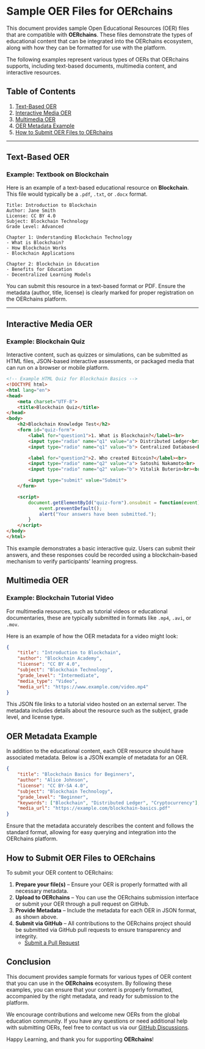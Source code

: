 # Sample OER Files for OERchains

This document provides sample Open Educational Resources (OER) files that are compatible with **OERchains**. These files demonstrate the types of educational content that can be integrated into the OERchains ecosystem, along with how they can be formatted for use with the platform.

The following examples represent various types of OERs that OERchains supports, including text-based documents, multimedia content, and interactive resources.

## Table of Contents
1. [Text-Based OER](#text-based-oer)
2. [Interactive Media OER](#interactive-media-oer)
3. [Multimedia OER](#multimedia-oer)
4. [OER Metadata Example](#oer-metadata-example)
5. [How to Submit OER Files to OERchains](#how-to-submit-oer-files-to-oerchains)

---

## Text-Based OER

### Example: Textbook on Blockchain

Here is an example of a text-based educational resource on **Blockchain**. This file would typically be a `.pdf`, `.txt`, or `.docx` format.

```plaintext
Title: Introduction to Blockchain
Author: Jane Smith
License: CC BY 4.0
Subject: Blockchain Technology
Grade Level: Advanced

Chapter 1: Understanding Blockchain Technology
- What is Blockchain?
- How Blockchain Works
- Blockchain Applications

Chapter 2: Blockchain in Education
- Benefits for Education
- Decentralized Learning Models
```

You can submit this resource in a text-based format or PDF. Ensure the metadata (author, title, license) is clearly marked for proper registration on the OERchains platform.

---

## Interactive Media OER

### Example: Blockchain Quiz

Interactive content, such as quizzes or simulations, can be submitted as HTML files, JSON-based interactive assessments, or packaged media that can run on a browser or mobile platform.

```html
<!-- Example HTML Quiz for Blockchain Basics -->
<!DOCTYPE html>
<html lang="en">
<head>
    <meta charset="UTF-8">
    <title>Blockchain Quiz</title>
</head>
<body>
    <h2>Blockchain Knowledge Test</h2>
    <form id="quiz-form">
        <label for="question1">1. What is Blockchain?</label><br>
        <input type="radio" name="q1" value="a"> Distributed Ledger<br>
        <input type="radio" name="q1" value="b"> Centralized Database<br><br>

        <label for="question2">2. Who created Bitcoin?</label><br>
        <input type="radio" name="q2" value="a"> Satoshi Nakamoto<br>
        <input type="radio" name="q2" value="b"> Vitalik Buterin<br><br>

        <input type="submit" value="Submit">
    </form>

    <script>
        document.getElementById("quiz-form").onsubmit = function(event) {
            event.preventDefault();
            alert("Your answers have been submitted.");
        }
    </script>
</body>
</html>
```

This example demonstrates a basic interactive quiz. Users can submit their answers, and these responses could be recorded using a blockchain-based mechanism to verify participants’ learning progress.

## Multimedia OER

### Example: Blockchain Tutorial Video

For multimedia resources, such as tutorial videos or educational documentaries, these are typically submitted in formats like `.mp4`, `.avi`, or `.mov`.

Here is an example of how the OER metadata for a video might look:

```json
{
    "title": "Introduction to Blockchain",
    "author": "Blockchain Academy",
    "license": "CC BY 4.0",
    "subject": "Blockchain Technology",
    "grade_level": "Intermediate",
    "media_type": "Video",
    "media_url": "https://www.example.com/video.mp4"
}
```

This JSON file links to a tutorial video hosted on an external server. The metadata includes details about the resource such as the subject, grade level, and license type.

## OER Metadata Example

In addition to the educational content, each OER resource should have associated metadata. Below is a JSON example of metadata for an OER.

```json
{
    "title": "Blockchain Basics for Beginners",
    "author": "Alice Johnson",
    "license": "CC BY-SA 4.0",
    "subject": "Blockchain Technology",
    "grade_level": "Beginner",
    "keywords": ["Blockchain", "Distributed Ledger", "Cryptocurrency"],
    "media_url": "https://example.com/blockchain-basics.pdf"
}
```

Ensure that the metadata accurately describes the content and follows the standard format, allowing for easy querying and integration into the OERchains platform.

## How to Submit OER Files to OERchains

To submit your OER content to OERchains:

1. **Prepare your file(s)** – Ensure your OER is properly formatted with all necessary metadata.
2. **Upload to OERchains** – You can use the OERchains submission interface or submit your OER through a pull request on GitHub.
3. **Provide Metadata** – Include the metadata for each OER in JSON format, as shown above.
4. **Submit via GitHub** – All contributions to the OERchains project should be submitted via GitHub pull requests to ensure transparency and integrity.
   - [Submit a Pull Request](https://github.com/ParkHealth/OERchains/pulls)

## Conclusion

This document provides sample formats for various types of OER content that you can use in the **OERchains** ecosystem. By following these examples, you can ensure that your content is properly formatted, accompanied by the right metadata, and ready for submission to the platform.

We encourage contributions and welcome new OERs from the global education community. If you have any questions or need additional help with submitting OERs, feel free to contact us via our [GitHub Discussions](https://github.com/ParkHealth/OERchains/discussions).

Happy Learning, and thank you for supporting **OERchains**!